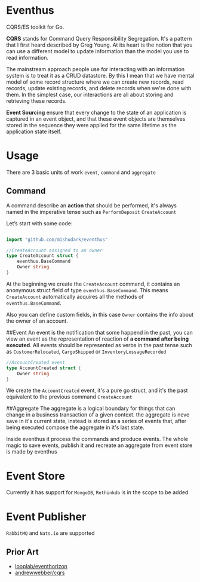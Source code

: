 # Eventhus
CQRS/ES toolkit for Go.

**CQRS** stands for Command Query Responsibility Segregation. It's a pattern that I first heard described by Greg Young. At its heart is the notion that you can use a different model to update information than the model you use to read information.

The mainstream approach people use for interacting with an information system is to treat it as a CRUD datastore. By this I mean that we have mental model of some record structure where we can create new records, read records, update existing records, and delete records when we're done with them. In the simplest case, our interactions are all about storing and retrieving these records.

**Event Sourcing** ensure that every change to the state of an application is captured in an event object, and that these event objects are themselves stored in the sequence they were applied for the same lifetime as the application state itself.

# Usage
There are 3 basic units of work `event`, `command` and `aggregate` 

## Command
A command describe an **action** that should be performed, it's always named in the imperative tense such as  `PerformDeposit` `CreateAccount` 

Let’s start with some code:

```go

import "github.com/mishudark/eventhus"

//CreateAccount assigned to an owner
type CreateAccount struct {
	eventhus.BaseCommand
	Owner string
}
```

At the beginning we create the `CreateAccount` command,  it contains an anonymous struct field of type `eventhus.BaseCommand`. This means `CreateAccount` automatically acquires all the methods of `eventhus.BaseCommand`.

Also you can define custom fields, in this case `Owner` contains the info about the owner of an account.

##Event
An event is the notification that some happend in the past, you can view an event as the representation of reaction of **a command after being executed**. All events should be represented as verbs in the past tense such as `CustomerRelocated`, `CargoShipped` or `InventoryLossageRecorded`

```go
//AccountCreated event
type AccountCreated struct {
	Owner string
}
```

We create the `AccountCreated` event, it's a pure go struct, and it's the past equivalent to the previous command `CreateAccount`

##Aggregate
The aggregate is a logical boundary for things that can change in a business transaction of a given context. the aggregate is neve save in it's current state, instead is stored as a series of events that, after being executed compose the aggregate in it's last state.

Inside eventhus it process the commands and produce events. The whole magic to save events, publish it and recreate an aggregate from event store is made by eventhus

# Event Store
Currently it has support for `MongoDB`, `Rethinkdb` is in the scope to be added

# Event Publisher
`RabbitMQ` and `Nats.io` are supported

## Prior Art

- [looplab/eventhorizon](https://github.com/looplab/eventhorizon)
- [andrewwebber/cqrs](https://github.com/andrewwebber/cqrs)

